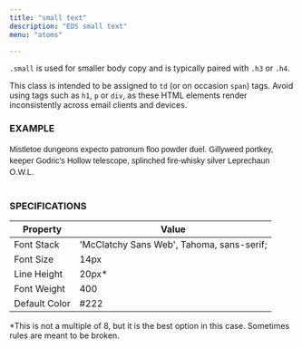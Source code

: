 ```yaml
---
title: "small text"
description: "EDS small text"
menu: "atoms"

---
```


`.small`  is used for smaller body copy and is typically paired with `.h3` or `.h4`.

<div class="note">
This class is intended to be assigned to <code>td</code> (or on occasion <code>span</code>) tags. Avoid using tags such as <code>h1</code>, <code>p</code> or <code>div</code>, as these HTML elements render inconsistently across email clients and devices.
</div>

### EXAMPLE
<span style="font-family: 'McClatchy Sans Web', Tahoma, sans-serif;font-size:14px;font-weight:400;line-height:20px;text-transform:none;">Mistletoe dungeons expecto patronum floo powder duel. Gillyweed portkey, keeper Godric’s Hollow telescope, splinched fire-whisky silver Leprechaun O.W.L.</span>
<br><br>
### SPECIFICATIONS

Property | Value
--- | ---
Font Stack | 'McClatchy Sans Web', Tahoma, sans-serif;
Font Size | 14px
Line Height | 20px*
Font Weight | 400
Default Color | #222

<span style="font-size:14px;">*This is not a multiple of 8, but it is the best option in this case. Sometimes rules are meant to be broken.</span>

